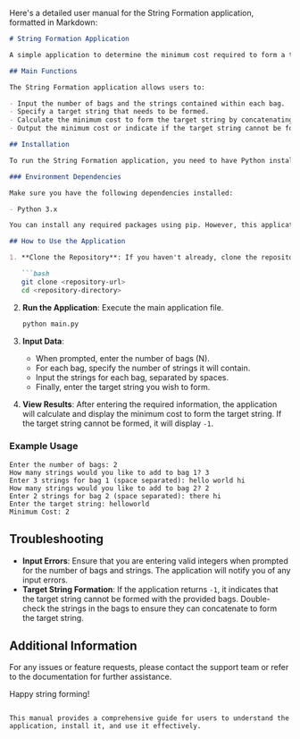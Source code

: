 Here's a detailed user manual for the String Formation application, formatted in Markdown:

```markdown
# String Formation Application

A simple application to determine the minimum cost required to form a target string using strings from multiple bags.

## Main Functions

The String Formation application allows users to:

- Input the number of bags and the strings contained within each bag.
- Specify a target string that needs to be formed.
- Calculate the minimum cost to form the target string by concatenating strings from the bags.
- Output the minimum cost or indicate if the target string cannot be formed.

## Installation

To run the String Formation application, you need to have Python installed on your machine. You can download Python from [python.org](https://www.python.org/downloads/).

### Environment Dependencies

Make sure you have the following dependencies installed:

- Python 3.x

You can install any required packages using pip. However, this application does not have external dependencies beyond the standard library.

## How to Use the Application

1. **Clone the Repository**: If you haven't already, clone the repository containing the application files.

   ```bash
   git clone <repository-url>
   cd <repository-directory>
   ```

2. **Run the Application**: Execute the main application file.

   ```bash
   python main.py
   ```

3. **Input Data**:
   - When prompted, enter the number of bags (N).
   - For each bag, specify the number of strings it will contain.
   - Input the strings for each bag, separated by spaces.
   - Finally, enter the target string you wish to form.

4. **View Results**: After entering the required information, the application will calculate and display the minimum cost to form the target string. If the target string cannot be formed, it will display `-1`.

### Example Usage

```plaintext
Enter the number of bags: 2
How many strings would you like to add to bag 1? 3
Enter 3 strings for bag 1 (space separated): hello world hi
How many strings would you like to add to bag 2? 2
Enter 2 strings for bag 2 (space separated): there hi
Enter the target string: helloworld
Minimum Cost: 2
```

## Troubleshooting

- **Input Errors**: Ensure that you are entering valid integers when prompted for the number of bags and strings. The application will notify you of any input errors.
- **Target String Formation**: If the application returns `-1`, it indicates that the target string cannot be formed with the provided bags. Double-check the strings in the bags to ensure they can concatenate to form the target string.

## Additional Information

For any issues or feature requests, please contact the support team or refer to the documentation for further assistance.

Happy string forming!
```

This manual provides a comprehensive guide for users to understand the application, install it, and use it effectively.
